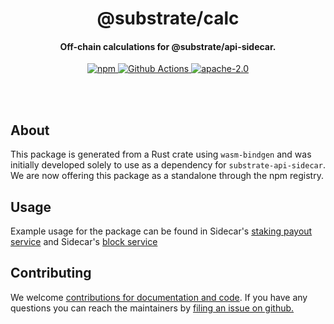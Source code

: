 <br /><br />

<div align="center">
  <h1 align="center">@substrate/calc</h1>
  <h4 align="center">Off-chain calculations for @substrate/api-sidecar.</h4>

  <p align="center">
    <a href="https://www.npmjs.com/package/@substrate/api-sidecar">
      <img alt="npm" src="https://img.shields.io/npm/v/@substrate/calc" />
    </a>
    <a href="https://github.com/paritytech/substrate-api-sidecar/actions">
      <img alt="Github Actions" src="https://github.com/paritytech/substrate-api-sidecar/workflows/pr/badge.svg" />
    </a>
    <a href="https://opensource.org/licenses/Apache-2.0">
      <img alt="apache-2.0" src="https://img.shields.io/badge/License-Apache%202.0-blue.svg" />
    </a>
  </p>
</div>

<br /><br />

## About

This package is generated from a Rust crate using `wasm-bindgen` and was initially developed
solely to use as a dependency for `substrate-api-sidecar`. We are now offering this package as a
standalone through the npm registry.

## Usage

Example usage for the package can be found in Sidecar's [staking payout service](https://github.com/paritytech/substrate-api-sidecar/blob/master/src/services/accounts/AccountsStakingPayoutsService.ts) and Sidecar's [block service](https://github.com/paritytech/substrate-api-sidecar/blob/master/src/services/blocks/BlocksService.ts)

## Contributing

We welcome [contributions for documentation and code](https://github.com/paritytech/substrate-api-sidecar/pulls). If you have any questions you can reach the maintainers by [filing an issue on github.](https://github.com/paritytech/substrate-api-sidecar/issues)